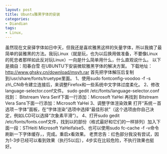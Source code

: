 ```yaml
---
layout: post
title: Ubuntu雅黑字体的安装
categories:
- Diandian
tags:
- Linux, 
---
```

虽然现在文泉驿字体如日中天，但我还是喜欢雅黑这样的矢量字体，所以我摘了最简单的装雅黑的方法。我玩Linux（就是玩，也为以后换用做准备，不要像Linux的死忠者那样如此反对玩Linux）一向是什么简单用什么，什么直观说什么。 以下是摘自：阳春白雪 在UBUNTU下安装微软雅黑字体的解决方案。 下载地址：http://www.ghsky.cn/download/msyh.rar 首先把字体解压后复制到/usr/share/fonts/truetype里面。 1、使用sudo fontconfig-voodoo -f -s zh\\\_CN命令建立连接后，来调整Firefox和一些系统中文字体过度柔化。 2、修改language-selector.conf文件。 sudo gedit /etc/fonts/language-selector.conf 找到： Bitstream Vera Serif下面一行添加：Microsoft YaHei 再找到 Bitstream Vera Sans下面一行添加：Microsoft YaHei 3、调整字体渲染效果 打开“系统－首选项－字体”面板，在“字体渲染”选项中选择“最佳形状”（这个选项由你自己决定，例如LCD可以选择“次象素平滑”）。 4、打开sudo gedit /etc/fonts/fonts.conf文件，找到以的部份（格式最好和它们的一样排列）加入下面一段：STHeiti Microsoft YaHeifalse5、也可以使用sudo fc-cache -f -v命令刷新一下字体缓存，，完成。重启x看效果。 老贾忠告：红色部分我没有尝试，因为1-3步已经可以看到效果（执行5以后），4步实在比较危险，不执行效果也挺好。